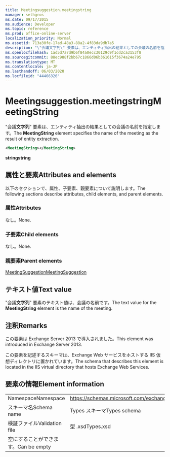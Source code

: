 ```yaml
---
title: Meetingsuggestion.meetingstring
manager: sethgros
ms.date: 09/17/2015
ms.audience: Developer
ms.topic: reference
ms.prod: office-online-server
localization_priority: Normal
ms.assetid: 713a30fe-17ad-48a3-88a2-4f83da9db7a5
description: "\"会議文字列\" 要素は、エンティティ抽出の結果としての会議の名前を指定します。"
ms.openlocfilehash: 1ad5d7a7d9b6f84a0ecc30129c9f1cd2ca3153f8
ms.sourcegitcommit: 88ec988f2bb67c1866d06b361615f3674a24e795
ms.translationtype: MT
ms.contentlocale: ja-JP
ms.lasthandoff: 06/03/2020
ms.locfileid: "44466326"
---
```

# <a name="meetingstring"></a><span data-ttu-id="3a123-103">Meetingsuggestion.meetingstring</span><span class="sxs-lookup"><span data-stu-id="3a123-103">MeetingString</span></span>

<span data-ttu-id="3a123-104">"会議**文字列**" 要素は、エンティティ抽出の結果としての会議の名前を指定します。</span><span class="sxs-lookup"><span data-stu-id="3a123-104">The **MeetingString** element specifies the name of the meeting as the result of entity extraction.</span></span> 
  
```XML
<MeetingString></MeetingString>
```

 <span data-ttu-id="3a123-105">**string**</span><span class="sxs-lookup"><span data-stu-id="3a123-105">**string**</span></span>
## <a name="attributes-and-elements"></a><span data-ttu-id="3a123-106">属性と要素</span><span class="sxs-lookup"><span data-stu-id="3a123-106">Attributes and elements</span></span>

<span data-ttu-id="3a123-107">以下のセクションで、属性、子要素、親要素について説明します。</span><span class="sxs-lookup"><span data-stu-id="3a123-107">The following sections describe attributes, child elements, and parent elements.</span></span>
  
### <a name="attributes"></a><span data-ttu-id="3a123-108">属性</span><span class="sxs-lookup"><span data-stu-id="3a123-108">Attributes</span></span>

<span data-ttu-id="3a123-109">なし。</span><span class="sxs-lookup"><span data-stu-id="3a123-109">None.</span></span>
  
### <a name="child-elements"></a><span data-ttu-id="3a123-110">子要素</span><span class="sxs-lookup"><span data-stu-id="3a123-110">Child elements</span></span>

<span data-ttu-id="3a123-111">なし。</span><span class="sxs-lookup"><span data-stu-id="3a123-111">None.</span></span>
  
### <a name="parent-elements"></a><span data-ttu-id="3a123-112">親要素</span><span class="sxs-lookup"><span data-stu-id="3a123-112">Parent elements</span></span>

[<span data-ttu-id="3a123-113">MeetingSuggestion</span><span class="sxs-lookup"><span data-stu-id="3a123-113">MeetingSuggestion</span></span>](meetingsuggestion.md)
  
## <a name="text-value"></a><span data-ttu-id="3a123-114">テキスト値</span><span class="sxs-lookup"><span data-stu-id="3a123-114">Text value</span></span>

<span data-ttu-id="3a123-115">"会議**文字列**" 要素のテキスト値は、会議の名前です。</span><span class="sxs-lookup"><span data-stu-id="3a123-115">The text value for the **MeetingString** element is the name of the meeting.</span></span> 
  
## <a name="remarks"></a><span data-ttu-id="3a123-116">注釈</span><span class="sxs-lookup"><span data-stu-id="3a123-116">Remarks</span></span>

<span data-ttu-id="3a123-117">この要素は Exchange Server 2013 で導入されました。</span><span class="sxs-lookup"><span data-stu-id="3a123-117">This element was introduced in Exchange Server 2013.</span></span>
  
<span data-ttu-id="3a123-118">この要素を記述するスキーマは、Exchange Web サービスをホストする IIS 仮想ディレクトリに置かれています。</span><span class="sxs-lookup"><span data-stu-id="3a123-118">The schema that describes this element is located in the IIS virtual directory that hosts Exchange Web Services.</span></span>
  
## <a name="element-information"></a><span data-ttu-id="3a123-119">要素の情報</span><span class="sxs-lookup"><span data-stu-id="3a123-119">Element information</span></span>

|||
|:-----|:-----|
|<span data-ttu-id="3a123-120">Namespace</span><span class="sxs-lookup"><span data-stu-id="3a123-120">Namespace</span></span>  <br/> |https://schemas.microsoft.com/exchange/services/2006/types  <br/> |
|<span data-ttu-id="3a123-121">スキーマ名</span><span class="sxs-lookup"><span data-stu-id="3a123-121">Schema name</span></span>  <br/> |<span data-ttu-id="3a123-122">Types スキーマ</span><span class="sxs-lookup"><span data-stu-id="3a123-122">Types schema</span></span>  <br/> |
|<span data-ttu-id="3a123-123">検証ファイル</span><span class="sxs-lookup"><span data-stu-id="3a123-123">Validation file</span></span>  <br/> |<span data-ttu-id="3a123-124">型 .xsd</span><span class="sxs-lookup"><span data-stu-id="3a123-124">Types.xsd</span></span>  <br/> |
|<span data-ttu-id="3a123-125">空にすることができます。</span><span class="sxs-lookup"><span data-stu-id="3a123-125">Can be empty</span></span>  <br/> ||
   

